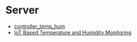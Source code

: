 # Server


- [controller_temp_hum](/controller_temp_hum/README.md)
- [IoT Based Temperature and Humidity Monitoring](/README.md)